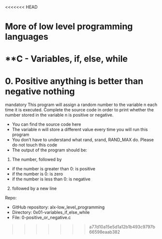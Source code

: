 <<<<<<< HEAD
# More of low level programming languages
**C - Variables, if, else, while
=======
# 0. Positive anything is better than negative nothing
mandatory
This program will assign a random number to the variable n each time it is executed. Complete the source code in order to print whether the number stored in the variable n is positive or negative.

* You can find the source code here
* The variable n will store a different value every time you will run this program
* You don’t have to understand what rand, srand, RAND_MAX do. Please do not touch this code
* The output of the program should be:
 1. The number, followed by
* if the number is greater than 0: is positive
* if the number is 0: is zero
* if the number is less than 0: is negative
 2. followed by a new line

Repo:
* GitHub repository: alx-low_level_programming
* Directory: 0x01-variables_if_else_while
* File: 0-positive_or_negative.c
>>>>>>> a77d10a15e5d1a12b1b493c9797b66598eaab382
